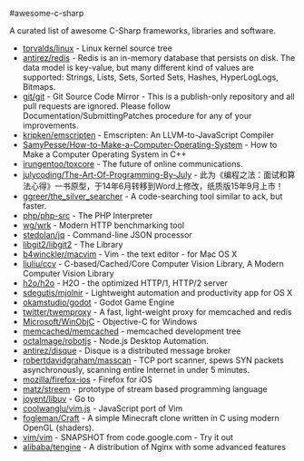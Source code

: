 #awesome-c-sharp

A curated list of awesome C-Sharp frameworks, libraries and software.

* [torvalds/linux](https://github.com/torvalds/linux) - Linux kernel source tree
* [antirez/redis](https://github.com/antirez/redis) - Redis is an in-memory database that persists on disk. The data model is key-value, but many different kind of values are supported: Strings, Lists, Sets, Sorted Sets, Hashes, HyperLogLogs, Bitmaps.
* [git/git](https://github.com/git/git) - Git Source Code Mirror - This is a publish-only repository and all pull requests are ignored. Please follow Documentation/SubmittingPatches procedure for any of your improvements.
* [kripken/emscripten](https://github.com/kripken/emscripten) - Emscripten: An LLVM-to-JavaScript Compiler
* [SamyPesse/How-to-Make-a-Computer-Operating-System](https://github.com/SamyPesse/How-to-Make-a-Computer-Operating-System) - How to Make a Computer Operating System in C++
* [irungentoo/toxcore](https://github.com/irungentoo/toxcore) - The future of online communications.
* [julycoding/The-Art-Of-Programming-By-July](https://github.com/julycoding/The-Art-Of-Programming-By-July) - 此为《编程之法：面试和算法心得》一书原型，于14年6月转移到Word上修改，纸质版15年9月上市！
* [ggreer/the_silver_searcher](https://github.com/ggreer/the_silver_searcher) - A code-searching tool similar to ack, but faster.
* [php/php-src](https://github.com/php/php-src) - The PHP Interpreter
* [wg/wrk](https://github.com/wg/wrk) - Modern HTTP benchmarking tool
* [stedolan/jq](https://github.com/stedolan/jq) - Command-line JSON processor
* [libgit2/libgit2](https://github.com/libgit2/libgit2) - The Library
* [b4winckler/macvim](https://github.com/b4winckler/macvim) - Vim - the text editor - for Mac OS X
* [liuliu/ccv](https://github.com/liuliu/ccv) - C-based/Cached/Core Computer Vision Library, A Modern Computer Vision Library
* [h2o/h2o](https://github.com/h2o/h2o) - H2O - the optimized HTTP/1, HTTP/2 server
* [sdegutis/mjolnir](https://github.com/sdegutis/mjolnir) - Lightweight automation and productivity app for OS X
* [okamstudio/godot](https://github.com/okamstudio/godot) - Godot Game Engine
* [twitter/twemproxy](https://github.com/twitter/twemproxy) - A fast, light-weight proxy for memcached and redis
* [Microsoft/WinObjC](https://github.com/Microsoft/WinObjC) - Objective-C for Windows
* [memcached/memcached](https://github.com/memcached/memcached) - memcached development tree
* [octalmage/robotjs](https://github.com/octalmage/robotjs) - Node.js Desktop Automation.
* [antirez/disque](https://github.com/antirez/disque) - Disque is a distributed message broker
* [robertdavidgraham/masscan](https://github.com/robertdavidgraham/masscan) - TCP port scanner, spews SYN packets asynchronously, scanning entire Internet in under 5 minutes.
* [mozilla/firefox-ios](https://github.com/mozilla/firefox-ios) - Firefox for iOS
* [matz/streem](https://github.com/matz/streem) - prototype of stream based programming language
* [joyent/libuv](https://github.com/joyent/libuv) - Go to
* [coolwanglu/vim.js](https://github.com/coolwanglu/vim.js) - JavaScript port of Vim
* [fogleman/Craft](https://github.com/fogleman/Craft) - A simple Minecraft clone written in C using modern OpenGL (shaders).
* [vim/vim](https://github.com/vim/vim) - SNAPSHOT from code.google.com - Try it out
* [alibaba/tengine](https://github.com/alibaba/tengine) - A distribution of Nginx with some advanced features
